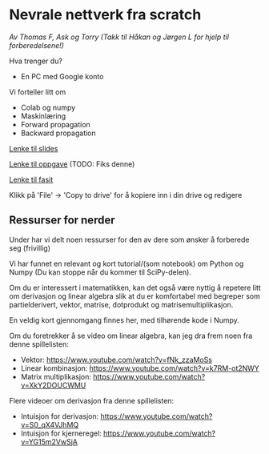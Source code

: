 # Nevrale nettverk fra scratch
*Av Thomas F, Ask og Torry (Takk til Håkan og Jørgen L for hjelp til forberedelsene!)*



Hva trenger du?
- En PC med Google konto

Vi forteller litt om
- Colab og numpy
- Maskinlæring
- Forward propagation
- Backward propagation

[Lenke til slides](https://docs.google.com/presentation/d/1-aZgowRA1LZ1Eq2HA8br_3hZbKzXHYk2uTKWX2u-pBo/edit?usp=sharing)

[Lenke til oppgave](https://colab.research.google.com/drive/13T1GmWWoshMR-6cL6Nol3MQFCIy94anx) (TODO: Fiks denne)

[Lenke til fasit](https://colab.research.google.com/drive/13T1GmWWoshMR-6cL6Nol3MQFCIy94anx)

Klikk på 'File' -> 'Copy to drive' for å kopiere inn i din drive og redigere


## Ressurser for nerder

Under har vi delt noen ressurser for den av dere som ønsker å forberede seg (frivillig)

Vi har funnet en relevant og kort tutorial/(som notebook) om Python og Numpy (Du kan stoppe når du kommer til SciPy-delen).

Om du er interessert i matematikken, kan det også være nyttig å repetere litt om derivasjon og linear algebra slik at du er komfortabel med begreper som partielderivert, vektor, matrise, dotprodukt og matrisemultiplikasjon. 

En veldig kort gjennomgang finnes her, med tilhørende kode i Numpy.

Om du foretrekker å se video om linear algebra, kan jeg dra frem noen fra denne spillelisten:
 - Vektor: https://www.youtube.com/watch?v=fNk_zzaMoSs
 - Linear kombinasjon: https://www.youtube.com/watch?v=k7RM-ot2NWY
 - Matrix multiplikasjon: https://www.youtube.com/watch?v=XkY2DOUCWMU

Flere videoer om derivasjon fra denne spillelisten:
 - Intuisjon for derivasjon: https://www.youtube.com/watch?v=S0_qX4VJhMQ
 - Intuisjon for kjerneregel: https://www.youtube.com/watch?v=YG15m2VwSjA
